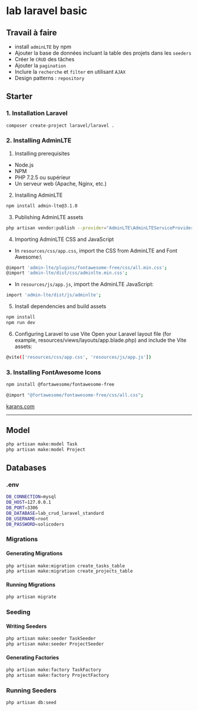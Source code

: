# lab laravel basic

## Travail à faire
- install `adminLTE` by npm
- Ajouter la base de données incluant la table des projets dans les `seeders`
- Créer le `CRUD` des tâches
- Ajouter la `pagination`
- Inclure la `recherche` et `filter` en utilisant `AJAX`
- Design patterns : `repository`
## Starter 
### 1. Installation Laravel 
```bash
composer create-project laravel/laravel .
```

### 2. Installing AdminLTE
1. Installing prerequisites
- Node.js
- NPM
- PHP 7.2.5 ou supérieur
- Un serveur web (Apache, Nginx, etc.)
2. Installing AdminLTE
```bash
npm install admin-lte@3.1.0
```
3. Publishing AdminLTE assets
```bash
php artisan vendor:publish --provider="AdminLTE\AdminLTEServiceProvider"
```
4. Importing AdminLTE CSS and JavaScript
- In `resources/css/app.css`, import the CSS from AdminLTE and Font Awesome:\
```bash
@import 'admin-lte/plugins/fontawesome-free/css/all.min.css';
@import 'admin-lte/dist/css/adminlte.min.css';
```
- In `resources/js/app.js`, import the AdminLTE JavaScript:
```bash
import 'admin-lte/dist/js/adminlte';
```
5. Install dependencies and build assets
```bash
npm install
npm run dev
```
6. Configuring Laravel to use Vite
Open your Laravel layout file (for example, resources/views/layouts/app.blade.php) and include the Vite assets:

```bash
@vite(['resources/css/app.css', 'resources/js/app.js'])
```
### 3. Installing FontAwesome Icons 
```bash
npm install @fortawesome/fontawesome-free
```
```bash
@import "@fortawesome/fontawesome-free/css/all.css";
```
[karans.com](https://www.karans.com.np/laravel-10/how-to-install-fontawesome-icons-in-laravel-10/)
___
## Model
```bash
php artisan make:model Task
php artisan make:model Project
```

## Databases
### .env
```bash
DB_CONNECTION=mysql
DB_HOST=127.0.0.1
DB_PORT=3306
DB_DATABASE=lab_crud_laravel_standard
DB_USERNAME=root
DB_PASSWORD=solicoders
```
### Migrations
#### Generating Migrations
```bash
php artisan make:migration create_tasks_table
php artisan make:migration create_projects_table
```

#### Running Migrations
```bash
php artisan migrate
```

### Seeding
#### Writing Seeders
```bash
php artisan make:seeder TaskSeeder
php artisan make:seeder ProjectSeeder
```

#### Generating Factories
```bash
php artisan make:factory TaskFactory
php artisan make:factory ProjectFactory
```

### Running Seeders
```bash
php artisan db:seed
```
 <!-- php artisan migrate:fresh -->
